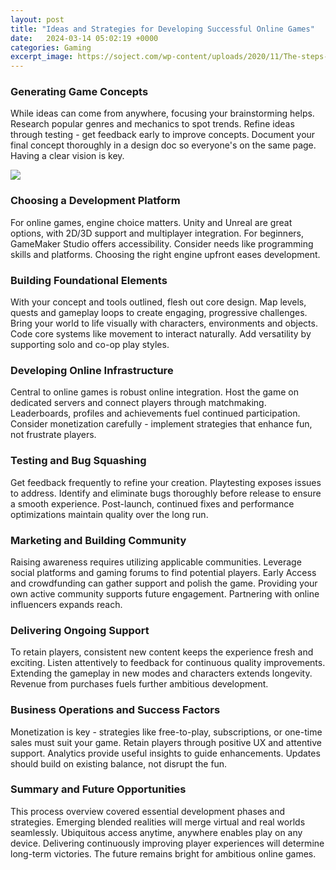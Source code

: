 ```yaml
---
layout: post
title: "Ideas and Strategies for Developing Successful Online Games"
date:   2024-03-14 05:02:19 +0000
categories: Gaming
excerpt_image: https://soject.com/wp-content/uploads/2020/11/The-steps-of-game-developing.jpg
---
```


### Generating Game Concepts
While ideas can come from anywhere, focusing your brainstorming helps. Research popular genres and mechanics to spot trends. Refine ideas through testing - get feedback early to improve concepts. Document your final concept thoroughly in a design doc so everyone's on the same page. Having a clear vision is key.

![](https://soject.com/wp-content/uploads/2020/11/The-steps-of-game-developing.jpg)
### Choosing a Development Platform
For online games, engine choice matters. Unity and Unreal are great options, with 2D/3D support and multiplayer integration. For beginners, GameMaker Studio offers accessibility. Consider needs like programming skills and platforms. Choosing the right engine upfront eases development. 
### Building Foundational Elements  
With your concept and tools outlined, flesh out core design. Map levels, quests and gameplay loops to create engaging, progressive challenges. Bring your world to life visually with characters, environments and objects. Code core systems like movement to interact naturally. Add versatility by supporting solo and co-op play styles.
### Developing Online Infrastructure
Central to online games is robust online integration. Host the game on dedicated servers and connect players through matchmaking. Leaderboards, profiles and achievements fuel continued participation. Consider monetization carefully - implement strategies that enhance fun, not frustrate players. 
### Testing and Bug Squashing 
Get feedback frequently to refine your creation. Playtesting exposes issues to address. Identify and eliminate bugs thoroughly before release to ensure a smooth experience. Post-launch, continued fixes and performance optimizations maintain quality over the long run.
### Marketing and Building Community
Raising awareness requires utilizing applicable communities. Leverage social platforms and gaming forums to find potential players. Early Access and crowdfunding can gather support and polish the game. Providing your own active community supports future engagement. Partnering with online influencers expands reach.
### Delivering Ongoing Support
To retain players, consistent new content keeps the experience fresh and exciting. Listen attentively to feedback for continuous quality improvements. Extending the gameplay in new modes and characters extends longevity. Revenue from purchases fuels further ambitious development. 
### Business Operations and Success Factors
Monetization is key - strategies like free-to-play, subscriptions, or one-time sales must suit your game. Retain players through positive UX and attentive support. Analytics provide useful insights to guide enhancements. Updates should build on existing balance, not disrupt the fun. 
### Summary and Future Opportunities
This process overview covered essential development phases and strategies. Emerging blended realities will merge virtual and real worlds seamlessly. Ubiquitous access anytime, anywhere enables play on any device. Delivering continuously improving player experiences will determine long-term victories. The future remains bright for ambitious online games.